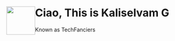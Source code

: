 # <img src="https://github.com/techfanciers/TechFanciers/blob/master/ProfPic1.png?raw=true" width ="75" height= "75" style="float:left"> Ciao, This is Kaliselvam G
Known as TechFanciers




